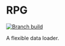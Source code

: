 # RPG

[![Branch build](https://github.com/will08rien/rpg/actions/workflows/build.yml/badge.svg)](https://github.com/will08rien/rpg/actions/workflows/build.yml)

A flexible data loader.

